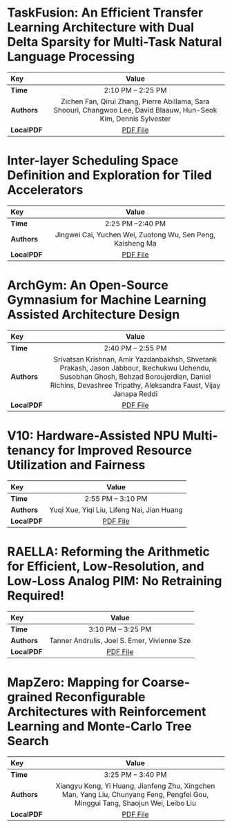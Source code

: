 
# TaskFusion: An Efficient Transfer Learning Architecture with Dual Delta Sparsity for Multi-Task Natural Language Processing

| Key | Value |
:----- | :----: 
|**Time** | 2:10 PM – 2:25 PM |
|**Authors** | Zichen Fan, Qirui Zhang, Pierre Abillama, Sara Shoouri, Changwoo Lee, David Blaauw, Hun-Seok Kim, Dennis Sylvester |
|**LocalPDF** | [PDF File](Fan%20et%20al.%20-%202023%20-%20TaskFusion%20An%20Efficient%20Transfer%20Learning%20Archite.pdf) |









# Inter-layer Scheduling Space Definition and Exploration for Tiled Accelerators

| Key | Value |
:----- | :----: 
|**Time** | 2:25 PM –2:40 PM |
|**Authors** | Jingwei Cai, Yuchen Wei, Zuotong Wu, Sen Peng, Kaisheng Ma |
|**LocalPDF** | [PDF File](Cai%20et%20al.%20-%202023%20-%20Inter-layer%20Scheduling%20Space%20Definition%20and%20Explor.pdf) |









# ArchGym: An Open-Source Gymnasium for Machine Learning Assisted Architecture Design

| Key | Value |
:----- | :----: 
|**Time** | 2:40 PM – 2:55 PM |
|**Authors** | Srivatsan Krishnan, Amir Yazdanbakhsh, Shvetank Prakash, Jason Jabbour, Ikechukwu Uchendu, Susobhan Ghosh, Behzad Boroujerdian, Daniel Richins, Devashree Tripathy, Aleksandra Faust, Vijay Janapa Reddi |
|**LocalPDF** | [PDF File](Krishnan%20et%20al.%20-%202023%20-%20ArchGym%20An%20Open-Source%20Gymnasium%20for%20Machine%20Lear.pdf) |









# V10: Hardware-Assisted NPU Multi-tenancy for Improved Resource Utilization and Fairness

| Key | Value |
:----- | :----: 
|**Time** | 2:55 PM – 3:10 PM |
|**Authors** | Yuqi Xue, Yiqi Liu, Lifeng Nai, Jian Huang |
|**LocalPDF** | [PDF File](Xue%20et%20al.%20-%202023%20-%20V10%20Hardware-Assisted%20NPU%20Multi-tenancy%20for%20Impro.pdf) |









# RAELLA: Reforming the Arithmetic for Efficient, Low-Resolution, and Low-Loss Analog PIM: No Retraining Required!

| Key | Value |
:----- | :----: 
|**Time** | 3:10 PM – 3:25 PM |
|**Authors** | Tanner Andrulis, Joel S. Emer, Vivienne Sze |
|**LocalPDF** | [PDF File](Andrulis%20et%20al.%20-%202023%20-%20RAELLA%20Reforming%20the%20Arithmetic%20for%20Efficient,%20Lo.pdf) |









# MapZero: Mapping for Coarse-grained Reconfigurable Architectures with Reinforcement Learning and Monte-Carlo Tree Search

| Key | Value |
:----- | :----: 
|**Time** | 3:25 PM – 3:40 PM |
|**Authors** | Xiangyu Kong, Yi Huang, Jianfeng Zhu, Xingchen Man, Yang Liu, Chunyang Feng, Pengfei Gou, Minggui Tang, Shaojun Wei, Leibo Liu |
|**LocalPDF** | [PDF File](Kong%20et%20al.%20-%202023%20-%20MapZero%20Mapping%20for%20Coarse-grained%20Reconfigurable.pdf) |








